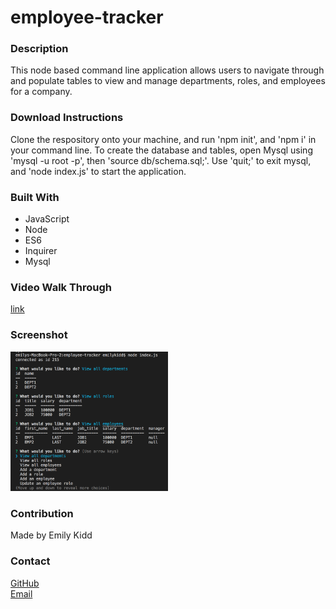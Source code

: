 # employee-tracker

### Description
This node based command line application allows users to navigate through and populate tables to view and manage departments, roles, and employees for a company. 

### Download Instructions
Clone the respository onto your machine, and run 'npm init', and 'npm i' in your command line. To create the database and tables, open Mysql using 'mysql -u root -p', then 'source db/schema.sql;'. Use 'quit;' to exit mysql, and 'node index.js' to start the application.

### Built With
* JavaScript
* Node
* ES6
* Inquirer
* Mysql

### Video Walk Through
[link](https://drive.google.com/file/d/1Ah_R_tTZ_fwrw-inFXHeM7Oe5dMHTcZ2/view)

### Screenshot
<img src="./assets/images/employee-tracker.png" width="50%" heigh="50%">

### Contribution
Made by Emily Kidd

### Contact
[GitHub](github.com/emilykidd3)  
[Email](mailto:e.kidd61@yahoo.com)